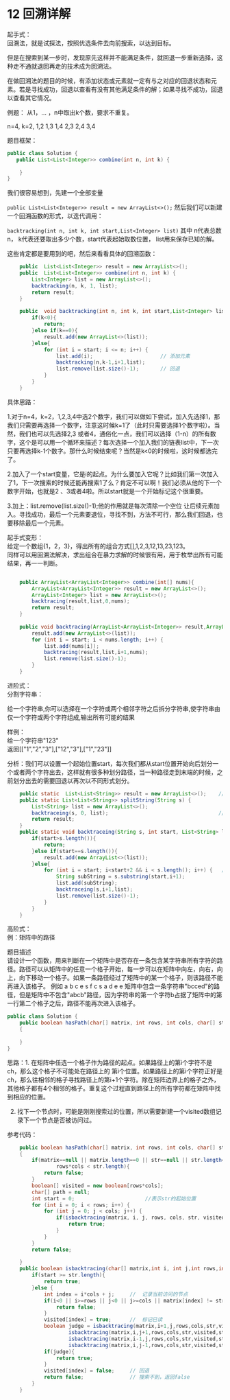 # 12 回溯详解
起手式：  
回溯法，就是试探法，按照优选条件去向前搜索，以达到目标。  

但是在搜索到某一步时，发现原先这样并不能满足条件，就回退一步重新选择，这种走不通就退回再走的技术成为回溯法。  

在做回溯法的题目的时候，有添加状态或元素就一定有与之对应的回退状态和元素。若是寻找成功，回退以查看有没有其他满足条件的解；如果寻找不成功，回退以查看其它情况。  

例题： 从1，... ，n中取出k个数，要求不重复。  

n=4, k=2,   1,2 1,3 1,4 2,3 2,4 3,4  

题目框架：  

```java
public class Solution {
   public List<List<Integer>> combine(int n, int k) {
 
    }
}
```
我们很容易想到，先建一个全部变量  

`public List<List<Integer>> result = new ArrayList<>();`
然后我们可以新建一个回溯函数的形式，以迭代调用：  

`backtracking(int n, int k, int start,List<Integer> list)`
其中 n代表总数n， k代表还要取出多少个数，start代表起始取数位置， list用来保存已知的解。  

这些肯定都是要用到的吧，然后来看看具体的回溯函数：  

```java
    public  List<List<Integer>> result = new ArrayList<>();
    public  List<List<Integer>> combine(int n, int k) {
        List<Integer> list = new ArrayList<>();
        backtracking(n, k, 1, list);
        return result;
    }
 
    public  void backtracking(int n, int k, int start,List<Integer> list){
        if(k<0){
            return;
        }else if(k==0){
            result.add(new ArrayList<>(list));
        }else{
            for (int i = start; i <= n; i++) {
                list.add(i);                      // 添加元素
                backtracking(n,k-1,i+1,list);
                list.remove(list.size()-1);       // 回退
            }
        }
    }
```
具体思路：  

1.对于n=4，k=2，1,2,3,4中选2个数字，我们可以做如下尝试，加入先选择1，那我们只需要再选择一个数字，注意这时候k=1了（此时只需要选择1个数字啦）。当然，我们也可以先选择2,3 或者4，通俗化一点，我们可以选择（1-n）的所有数字，这个是可以用一个循环来描述？每次选择一个加入我们的链表list中，下一次只要再选择k-1个数字。那什么时候结束呢？当然是k<0的时候啦，这时候都选完了。  

2.加入了一个start变量，它是i的起点。为什么要加入它呢？比如我们第一次加入了1，下一次搜索的时候还能再搜索1了么？肯定不可以啊！我们必须从他的下一个数字开始，也就是2 、3或者4啦。所以start就是一个开始标记这个很重要。  

3.加上：list.remove(list.size()-1);他的作用就是每次清除一个空位 让后续元素加入。寻找成功，最后一个元素要退位，寻找不到，方法不可行，那么我们回退，也要移除最后一个元素。  



起手式变形：  
给定一个数组{1，2，3}，得出所有的组合方式[],1,2,3,12,13,23,123。  
同样可以用回溯法解决，求出组合在暴力求解的时候很有用，用于枚举出所有可能结果，再一一判断。  
```java

    public ArrayList<ArrayList<Integer>> combine(int[] nums){
        ArrayList<ArrayList<Integer>> result = new ArrayList<>();
        ArrayList<Integer> list = new ArrayList<>();
        backtracing(result,list,0,nums);
        return result;
    }
 
    public void backtracing(ArrayList<ArrayList<Integer>> result,ArrayList<Integer> list,int start, int[] nums){
        result.add(new ArrayList<>(list));
        for (int i = start; i < nums.length; i++) {
            list.add(nums[i]);
            backtracing(result,list,i+1,nums);
            list.remove(list.size()-1);
        }
    }
```

进阶式：  
分割字符串：   

给一个字符串,你可以选择在一个字符或两个相邻字符之后拆分字符串,使字符串由仅一个字符或两个字符组成,输出所有可能的结果  

样例：  
给一个字符串"123"  
返回[["1","2","3"],["12","3"],["1","23"]]  

分析：我们可以设置一个起始位置start，每次我们都从start位置开始向后划分一个或者两个字符出去，这样就有很多种划分路径，当一种路径走到末端的时候，之前划分出去的需要回退以再次以不同形式划分。  

```java
    public static  List<List<String>> result = new ArrayList<>();    // 首先新建一个 result
    public static List<List<String>> splitString(String s) {
        List<String> list = new ArrayList<>();
        backtraceing(s, 0, list);                                    // 回溯函数
        return result;
    }
    public static void backtraceing(String s, int start, List<String> list){ // start标注每次的起始位置
        if(start>s.length()){
            return;
        }else if(start==s.length()){
            result.add(new ArrayList<>(list));
        }else{
            for (int i = start; i<start+2 && i < s.length(); i++) {   // i<start+2： 每次划分一个或者两个字符
                String subString = s.substring(start,i+1);
                list.add(subString);
                backtraceing(s,i+1,list);
                list.remove(list.size()-1);
            }
        }
    }
```

高阶式：  
例：矩阵中的路径  

题目描述  
请设计一个函数，用来判断在一个矩阵中是否存在一条包含某字符串所有字符的路径。路径可以从矩阵中的任意一个格子开始，每一步可以在矩阵中向左，向右，向上，向下移动一个格子。如果一条路径经过了矩阵中的某一个格子，则该路径不能再进入该格子。 例如 a b c e s f c s a d e e 矩阵中包含一条字符串"bcced"的路径，但是矩阵中不包含"abcb"路径，因为字符串的第一个字符b占据了矩阵中的第一行第二个格子之后，路径不能再次进入该格子。  
```java
public class Solution {
    public boolean hasPath(char[] matrix, int rows, int cols, char[] str)
    {
 
    }
}
```
思路：1.  在矩阵中任选一个格子作为路径的起点。如果路径上的第i个字符不是ch，那么这个格子不可能处在路径上的
第i个位置。如果路径上的第i个字符正好是ch，那么往相邻的格子寻找路径上的第i+1个字符。除在矩阵边界上的格子之外，其他格子都有4个相邻的格子。重复这个过程直到路径上的所有字符都在矩阵中找到相应的位置。  

 2.  找下一个节点时，可能是刚刚搜索过的位置，所以需要新建一个visited数组记录下一个节点是否被访问过。

参考代码：  

```java
    public boolean hasPath(char[] matrix, int rows, int cols, char[] str)
    {
        if(matrix==null || matrix.length==0 || str==null || str.length==0 || rows<=0 || cols<=0 ||
                rows*cols < str.length){
            return false;
        }
        boolean[] visited = new boolean[rows*cols];
        char[] path = null;
        int start = 0;                       //表示str的起始位置
        for (int i = 0; i < rows; i++) {
            for (int j = 0; j < cols; j++) {
                if(isbacktracing(matrix, i, j, rows, cols, str, visited, start)){   // 从第i，j个位置是否能走通
                    return true;
                }
            }
        }
        return false;
 
    }
    public boolean isbacktracing(char[] matrix,int i, int j,int rows,int cols,char[] str,boolean[] visited,int start){
        if(start >= str.length){
            return true;   
        }else {
            int index = i*cols + j;     //  记录当前访问的节点
            if(i<0 || i>=rows || j<0 || j>=cols || matrix[index] != str[start] || visited[index]==true){ //判断是否合适或者是否已被访问
                return false;
            }
            visited[index] = true;      //  标记已读
            boolean judge = isbacktracing(matrix,i+1,j,rows,cols,str,visited,start+1)||
                    isbacktracing(matrix,i,j+1,rows,cols,str,visited,start+1)||
                    isbacktracing(matrix,i-1,j,rows,cols,str,visited,start+1)||
                    isbacktracing(matrix,i,j-1,rows,cols,str,visited,start+1);
            if(judge){
                return true;            
            }
            visited[index] = false;     // 回退
            return false;               // 搜索不到，返回false
        }
    }
```

